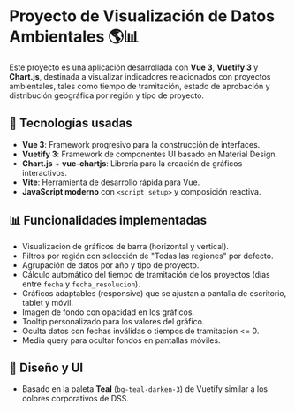 # Proyecto de Visualización de Datos Ambientales 🌎📊

Este proyecto es una aplicación desarrollada con **Vue 3**, **Vuetify 3** y **Chart.js**, destinada a visualizar indicadores relacionados con proyectos ambientales, tales como tiempo de tramitación, estado de aprobación y distribución geográfica por región y tipo de proyecto.

## 🧩 Tecnologías usadas

- **Vue 3**: Framework progresivo para la construcción de interfaces.
- **Vuetify 3**: Framework de componentes UI basado en Material Design.
- **Chart.js** + **vue-chartjs**: Librería para la creación de gráficos interactivos.
- **Vite**: Herramienta de desarrollo rápida para Vue.
- **JavaScript moderno** con `<script setup>` y composición reactiva.

## 📊 Funcionalidades implementadas

- Visualización de gráficos de barra (horizontal y vertical).
- Filtros por región con selección de "Todas las regiones" por defecto.
- Agrupación de datos por año y tipo de proyecto.
- Cálculo automático del tiempo de tramitación de los proyectos (días entre `fecha` y `fecha_resolucion`).
- Gráficos adaptables (responsive) que se ajustan a pantalla de escritorio, tablet y móvil.
- Imagen de fondo con opacidad en los gráficos.
- Tooltip personalizado para los valores del gráfico.
- Oculta datos con fechas inválidas o tiempos de tramitación <= 0.
- Media query para ocultar fondos en pantallas móviles.

## 🎨 Diseño y UI

- Basado en la paleta **Teal** (`bg-teal-darken-3`) de Vuetify similar a los colores corporativos de DSS.

